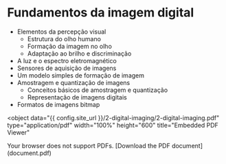 # Fundamentos da imagem digital

- Elementos da percepção visual
    - Estrutura do olho humano
    - Formação da imagem no olho
    - Adaptação ao brilho e discriminação
- A luz e o espectro eletromagnético
- Sensores de aquisição de imagens
- Um modelo simples de formação de imagem
- Amostragem e quantização de imagens
    - Conceitos básicos de amostragem e quantização
    - Representação de imagens digitais
- Formatos de imagens bitmap


<object
  data="{{ config.site_url }}/2-digital-imaging/2-digital-imaging.pdf"
  type="application/pdf"
  width="100%"
  height="600"
  title="Embedded PDF Viewer"
>
  <p>
    Your browser does not support PDFs. [Download the PDF
    document](document.pdf)
  </p>
</object>
